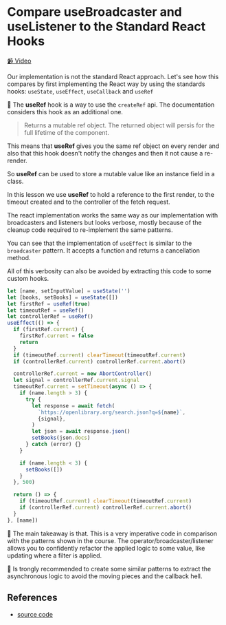 # Compare useBroadcaster and useListener to the Standard React Hooks

[📹 Video](https://egghead.io/lessons/egghead-compare-usebroadcaster-and-uselistener-to-the-standard-react-hooks)

Our implementation is not the standard React approach. Let's see how this compares by first implementing the React way by using the standards hooks: `useState`, `useEffect`, `useCallback` and `useRef`

🔑 The **useRef** hook is a way to use the `createRef` api. The documentation considers this hook as an additional one.

> Returns a mutable ref object. The returned object will persis for the full lifetime of the component.

This means that **useRef** gives you the same ref object on every render and also that this hook doesn't notify the changes and then it not cause a re-render.

So **useRef** can be used to store a mutable value like an instance field in a class.

In this lesson we use **useRef** to hold a reference to the first render, to the timeout created and to the controller of the fetch request.

The react implementation works the same way as our implementation with broadcasters and listeners but looks verbose, mostly because of the cleanup code required to re-implement the same patterns.

You can see that the implementation of `useEffect` is similar to the `broadcaster` pattern. It accepts a function and returns a cancellation method.

All of this verbosity can also be avoided by extracting this code to some custom hooks.

```javascript
let [name, setInputValue] = useState('')
let [books, setBooks] = useState([])
let firstRef = useRef(true)
let timeoutRef = useRef()
let controllerRef = useRef()
useEffect(() => {
  if (firstRef.current) {
    firstRef.current = false
    return
  }
  if (timeoutRef.current) clearTimeout(timeoutRef.current)
  if (controllerRef.current) controllerRef.current.abort()

  controllerRef.current = new AbortController()
  let signal = controllerRef.current.signal
  timeoutRef.current = setTimeout(async () => {
    if (name.length > 3) {
      try {
        let response = await fetch(
          `https://openlibrary.org/search.json?q=${name}`,
          {signal},
        )
        let json = await response.json()
        setBooks(json.docs)
      } catch (error) {}
    }

    if (name.length < 3) {
      setBooks([])
    }
  }, 500)

  return () => {
    if (timeoutRef.current) clearTimeout(timeoutRef.current)
    if (controllerRef.current) controllerRef.current.abort()
  }
}, [name])
```

🔑 The main takeaway is that. This is a very imperative code in comparison with the patterns shown in the course. The operator/broadcaster/listener allows you to confidently refactor the applied logic to some value, like updating where a filter is applied.

🔑 Is trongly recommended to create some similar patterns to extract the asynchronous logic to avoid the moving pieces and the callback hell.

## References

- [source code](https://github.com/johnlindquist/crafting-functions/blob/vs-react/src/broadcasters.js)

